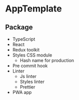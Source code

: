 # AppTemplate
## Package
- TypeScript
- React
- Redux toolkit
- Styles CSS module
  - Hash name for production
- Pre commit hook
- Linter
  - Js linter
  - Styles linter
  - Prettier
- PWA app 